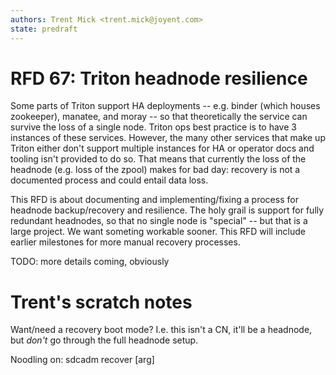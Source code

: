 ```yaml
---
authors: Trent Mick <trent.mick@joyent.com>
state: predraft
---
```


# RFD 67: Triton headnode resilience

Some parts of Triton support HA deployments -- e.g. binder (which houses
zookeeper), manatee, and moray -- so that theoretically the service can survive
the loss of a single node. Triton ops best practice is to have 3 instances of
these services. However, the many other services that make up Triton either
don't support multiple instances for HA or operator docs and tooling isn't
provided to do so. That means that currently the loss of the headnode (e.g. loss
of the zpool) makes for bad day: recovery is not a documented process and
could entail data loss.

This RFD is about documenting and implementing/fixing a process for headnode
backup/recovery and resilience. The holy grail is support for fully redundant
headnodes, so that no single node is "special" -- but that is a large
project. We want someting workable sooner. This RFD will include earlier
milestones for more manual recovery processes.


TODO: more details coming, obviously


# Trent's scratch notes

Want/need a recovery boot mode? I.e. this isn't a CN, it'll be a headnode, but
*don't* go through the full headnode setup.

Noodling on:
    sdcadm recover [arg]

